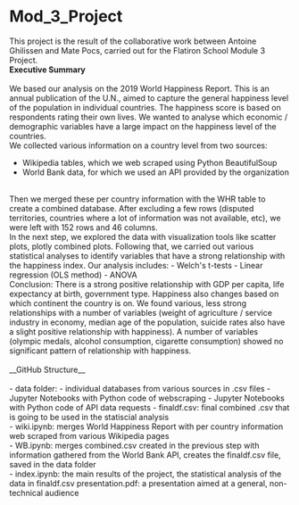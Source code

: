# Mod_3_Project

This project is the result of the collaborative work between Antoine Ghilissen and Mate Pocs, carried out for the Flatiron School Module 3 Project. 
<br>
__Executive Summary__
<br>
<br>
We based our analysis on the 2019 World Happiness Report. This is an annual publication of the U.N., aimed to capture the general happiness level of the population in individual countries.  The happiness score is based on respondents rating their own lives. We wanted to analyse which economic / demographic variables have a large impact on the happiness level of the countries. 
<br>
We collected various information on a country level from two sources:
- Wikipedia tables, which we web scraped using Python BeautifulSoup
- World Bank data, for which we used an API provided by the organization
<br>
Then we merged these per country information with the WHR table to create a combined database. After excluding a few rows (disputed territories, countries where a lot of information was not available, etc), we were left with 152 rows and 46 columns.
<br>
In the next step, we explored the data with visualization tools like scatter plots, plotly combined plots. Following that, we carried out various statistical analyses to identify variables that have a strong relationship with the happiness index. Our analysis includes:
- Welch's t-tests
- Linear regression (OLS method)
- ANOVA
<br>
Conclusion: 
There is a strong positive relationship with GDP per capita, life expectancy at birth, government type. Happiness also changes based on which continent the country is on. 
We found various, less strong relationships with a number of variables (weight of agriculture / service industry in economy, median age of the population, suicide rates also have a slight positive relationship with happiness).
A number of variables (olympic medals, alcohol consumption, cigarette consumption) showed no significant pattern of relationship with happiness. 
<br>
<br>
__GitHub Structure__
<br>
<br>
- data folder: 
- individual databases from various sources in .csv files
- Jupyter Notebooks with Python code of webscraping 
- Jupyter Notebooks with Python code of API data requests
- finaldf.csv: final combined .csv that is going to be used in the statiscial analysis
<br>
- wiki.ipynb: merges World Happiness Report with per country information web scraped from various Wikipedia pages
<br>
- WB.ipynb: merges combined.csv created in the previous step with information gathered from the World Bank API, creates the finaldf.csv file, saved in the data folder
<br>
- index.ipynb: the main results of the project, the statistical analysis of the data in finaldf.csv
presentation.pdf: a presentation aimed at a general, non-technical audience



